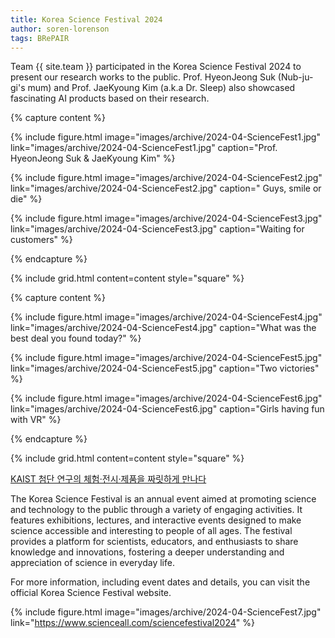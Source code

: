 ```yaml
---
title: Korea Science Festival 2024
author: soren-lorenson
tags: BRePAIR
---
```


Team {{ site.team }} participated in the Korea Science Festival 2024 to present our research works to the public. Prof. HyeonJeong Suk (Nub-ju-gi's mum) and Prof. JaeKyoung Kim (a.k.a Dr. Sleep) also showcased fascinating AI products based on their research.

{% capture content %}

{%
  include figure.html
  image="images/archive/2024-04-ScienceFest1.jpg"
  link="images/archive/2024-04-ScienceFest1.jpg"
  caption="Prof. HyeonJeong Suk & JaeKyoung Kim"
%}

{%
  include figure.html
  image="images/archive/2024-04-ScienceFest2.jpg"
  link="images/archive/2024-04-ScienceFest2.jpg"
  caption=" Guys, smile or die"
%}

{%
  include figure.html
  image="images/archive/2024-04-ScienceFest3.jpg"
  link="images/archive/2024-04-ScienceFest3.jpg"
  caption="Waiting for customers"
%}

{% endcapture %}

{% include grid.html content=content style="square" %}

{% capture content %}

{%
  include figure.html
  image="images/archive/2024-04-ScienceFest4.jpg"
  link="images/archive/2024-04-ScienceFest4.jpg"
  caption="What was the best deal you found today?"
%}

{%
  include figure.html
  image="images/archive/2024-04-ScienceFest5.jpg"
  link="images/archive/2024-04-ScienceFest5.jpg"
  caption="Two victories"
%}

{%
  include figure.html
  image="images/archive/2024-04-ScienceFest6.jpg"
  link="images/archive/2024-04-ScienceFest6.jpg"
  caption="Girls having fun with VR"
%}

{% endcapture %}

{% include grid.html content=content style="square" %}

<a href="https://news.kaist.ac.kr/news/html/news/?mode=V&mng_no=36411"> KAIST 첨단 연구의 체험·전시·제품을 짜릿하게 만나다​ </a>

The Korea Science Festival is an annual event aimed at promoting science and technology to the public through a variety of engaging activities. It features exhibitions, lectures, and interactive events designed to make science accessible and interesting to people of all ages. The festival provides a platform for scientists, educators, and enthusiasts to share knowledge and innovations, fostering a deeper understanding and appreciation of science in everyday life.

For more information, including event dates and details, you can visit the official Korea Science Festival website.

{% include figure.html image="images/archive/2024-04-ScienceFest7.jpg" link="https://www.scienceall.com/sciencefestival2024" %}

